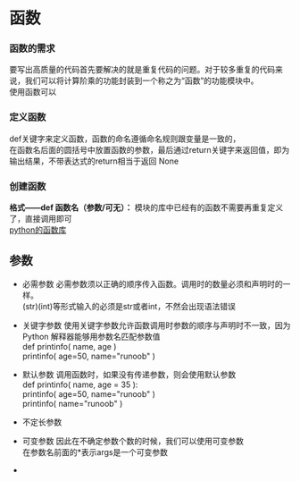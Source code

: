 # 函数
### 函数的需求
要写出高质量的代码首先要解决的就是重复代码的问题。对于较多重复的代码来说，我们可以将计算阶乘的功能封装到一个称之为“函数”的功能模块中。   
使用函数可以 
### 定义函数
def关键字来定义函数，函数的命名遵循命名规则跟变量是一致的，    
在函数名后面的圆括号中放置函数的参数，最后通过return关键字来返回值，即为输出结果，不带表达式的return相当于返回 None     

### 创建函数
**格式——def 函数名（参数/可无）：**
模块的库中已经有的函数不需要再重复定义了，直接调用即可   
[python的函数库](https://docs.python.org/3/library/functions.html)

## 参数
* 必需参数
必需参数须以正确的顺序传入函数。调用时的数量必须和声明时的一样。   
(str)(int)等形式输入的必须是str或者int，不然会出现语法错误

* 关键字参数
使用关键字参数允许函数调用时参数的顺序与声明时不一致，因为 Python 解释器能够用参数名匹配参数值   
def printinfo( name, age )   
printinfo( age=50, name="runoob" )  

* 默认参数
调用函数时，如果没有传递参数，则会使用默认参数  
def printinfo( name, age = 35 ):   
printinfo( age=50, name="runoob" )   
printinfo( name="runoob" )   

* 不定长参数

* 可变参数
因此在不确定参数个数的时候，我们可以使用可变参数   
在参数名前面的*表示args是一个可变参数   
* 




